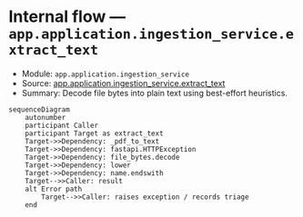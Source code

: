 # Internal flow — `app.application.ingestion_service.extract_text`

- Module: `app.application.ingestion_service`
- Source: [app.application.ingestion_service.extract_text](../Src/backend/app/application/ingestion_service.py#L125)
- Summary: Decode file bytes into plain text using best-effort heuristics.

```mermaid
sequenceDiagram
    autonumber
    participant Caller
    participant Target as extract_text
    Target->>Dependency: _pdf_to_text
    Target->>Dependency: fastapi.HTTPException
    Target->>Dependency: file_bytes.decode
    Target->>Dependency: lower
    Target->>Dependency: name.endswith
    Target-->>Caller: result
    alt Error path
        Target-->>Caller: raises exception / records triage
    end
```